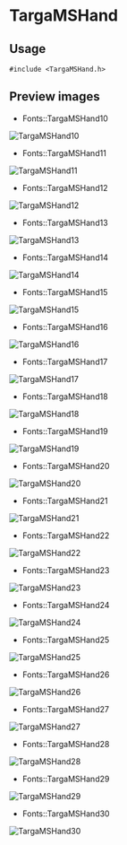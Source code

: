 TargaMSHand
==========

Usage
------

    #include <TargaMSHand.h>

Preview images
--------------
* Fonts::TargaMSHand10 

![TargaMSHand10](https://raw.githubusercontent.com/DisplayCore/TargaMSHand/master/Preview/TargaMSHand10.png)

* Fonts::TargaMSHand11 

![TargaMSHand11](https://raw.githubusercontent.com/DisplayCore/TargaMSHand/master/Preview/TargaMSHand11.png)

* Fonts::TargaMSHand12 

![TargaMSHand12](https://raw.githubusercontent.com/DisplayCore/TargaMSHand/master/Preview/TargaMSHand12.png)

* Fonts::TargaMSHand13 

![TargaMSHand13](https://raw.githubusercontent.com/DisplayCore/TargaMSHand/master/Preview/TargaMSHand13.png)

* Fonts::TargaMSHand14 

![TargaMSHand14](https://raw.githubusercontent.com/DisplayCore/TargaMSHand/master/Preview/TargaMSHand14.png)

* Fonts::TargaMSHand15 

![TargaMSHand15](https://raw.githubusercontent.com/DisplayCore/TargaMSHand/master/Preview/TargaMSHand15.png)

* Fonts::TargaMSHand16 

![TargaMSHand16](https://raw.githubusercontent.com/DisplayCore/TargaMSHand/master/Preview/TargaMSHand16.png)

* Fonts::TargaMSHand17 

![TargaMSHand17](https://raw.githubusercontent.com/DisplayCore/TargaMSHand/master/Preview/TargaMSHand17.png)

* Fonts::TargaMSHand18 

![TargaMSHand18](https://raw.githubusercontent.com/DisplayCore/TargaMSHand/master/Preview/TargaMSHand18.png)

* Fonts::TargaMSHand19 

![TargaMSHand19](https://raw.githubusercontent.com/DisplayCore/TargaMSHand/master/Preview/TargaMSHand19.png)

* Fonts::TargaMSHand20 

![TargaMSHand20](https://raw.githubusercontent.com/DisplayCore/TargaMSHand/master/Preview/TargaMSHand20.png)

* Fonts::TargaMSHand21 

![TargaMSHand21](https://raw.githubusercontent.com/DisplayCore/TargaMSHand/master/Preview/TargaMSHand21.png)

* Fonts::TargaMSHand22 

![TargaMSHand22](https://raw.githubusercontent.com/DisplayCore/TargaMSHand/master/Preview/TargaMSHand22.png)

* Fonts::TargaMSHand23 

![TargaMSHand23](https://raw.githubusercontent.com/DisplayCore/TargaMSHand/master/Preview/TargaMSHand23.png)

* Fonts::TargaMSHand24 

![TargaMSHand24](https://raw.githubusercontent.com/DisplayCore/TargaMSHand/master/Preview/TargaMSHand24.png)

* Fonts::TargaMSHand25 

![TargaMSHand25](https://raw.githubusercontent.com/DisplayCore/TargaMSHand/master/Preview/TargaMSHand25.png)

* Fonts::TargaMSHand26 

![TargaMSHand26](https://raw.githubusercontent.com/DisplayCore/TargaMSHand/master/Preview/TargaMSHand26.png)

* Fonts::TargaMSHand27 

![TargaMSHand27](https://raw.githubusercontent.com/DisplayCore/TargaMSHand/master/Preview/TargaMSHand27.png)

* Fonts::TargaMSHand28 

![TargaMSHand28](https://raw.githubusercontent.com/DisplayCore/TargaMSHand/master/Preview/TargaMSHand28.png)

* Fonts::TargaMSHand29 

![TargaMSHand29](https://raw.githubusercontent.com/DisplayCore/TargaMSHand/master/Preview/TargaMSHand29.png)

* Fonts::TargaMSHand30 

![TargaMSHand30](https://raw.githubusercontent.com/DisplayCore/TargaMSHand/master/Preview/TargaMSHand30.png)

